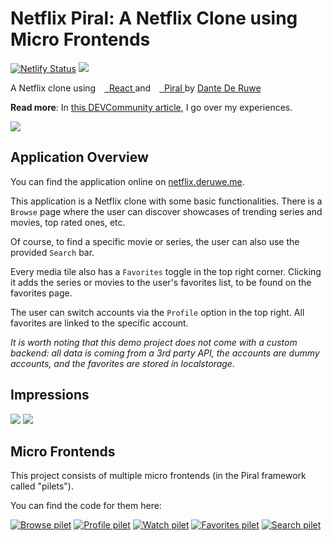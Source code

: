 # Netflix Piral: A Netflix Clone using Micro Frontends

[![Netlify Status](https://api.netlify.com/api/v1/badges/b392f8ac-0ec3-44e8-bf19-1bfda4a7dfbd/deploy-status)](https://app.netlify.com/sites/netflix-piral/deploys)
[![](https://img.shields.io/website?color=2b7489&style=flat-square&up_message=netflix.deruwe.me&url=https%3A%2F%2Fnetflix.deruwe.me)](https://netflix.deruwe.me)

<p>
    <span>A Netflix clone using</span>
    <span>
    <a target="_blank" href="https://reactjs.org">
        <img id="react-logo" src="https://i.imgur.com/gNxwwn1.png" height="10" />
        &nbsp;React
    </a>
    </span>
    <span className="text-lightgray">and</span>
    <span>
    <a target="_blank" href="https://piral.io">
        <img id="piral-logo" src="https://piral.io/logo-simple.f8667084.png" height="10" />
        &nbsp;Piral
    </a>
    </span>
    <span>by</span>
    <span>
    <a target="_blank" href="https://deruwe.me">
        Dante De Ruwe
    </a>
    </span>
</p>

**Read more**: In [this DEVCommunity article](https://dev.to/dantederuwe/my-experiences-creating-a-netflix-clone-using-microfrontends-1n46), I go over my experiences.

[![](https://i.imgur.com/J63Qkfy.jpg)](https://netflix-piral.deruwe.me)

## Application Overview

You can find the application online on [netflix.deruwe.me](https://netflix.deruwe.me).

This application is a Netflix clone with some basic functionalities. There is a `Browse` page where the user can discover showcases of trending series and movies, top rated ones, etc.

Of course, to find a specific movie or series, the user can also use the provided `Search` bar.

Every media tile also has a `Favorites` toggle in the top right corner. Clicking it adds the series or movies to the user's favorites list, to be found on the favorites page.

The user can switch accounts via the `Profile` option in the top right. All favorites are linked to the specific account.

*It is worth noting that this demo project does not come with a custom backend: all data is coming from a 3rd party API, the accounts are dummy accounts, and the favorites are stored in localstorage.*

## Impressions

<img src="https://media.giphy.com/media/9S16de4Yb3kSi1HMLx/giphy.gif"/>
<img src="https://media.giphy.com/media/rOa1PlSAnA4hgHV7z3/giphy.gif"/>

## Micro Frontends

This project consists of multiple micro frontends (in the Piral framework called "pilets").

You can find the code for them here:

[![Browse pilet](https://github-readme-stats.vercel.app/api/pin/?username=dantederuwe&repo=netflix-browse-pilet&theme=dark&icon_color=2B7489)](https://github.com/dantederuwe/netflix-browse-pilet)
[![Profile pilet](https://github-readme-stats.vercel.app/api/pin/?username=dantederuwe&repo=netflix-profile-pilet&theme=dark&icon_color=2B7489)](https://github.com/dantederuwe/netflix-profile-pilet)
[![Watch pilet](https://github-readme-stats.vercel.app/api/pin/?username=dantederuwe&repo=netflix-watch-pilet&theme=dark&icon_color=2B7489)](https://github.com/dantederuwe/netflix-watch-pilet)
[![Favorites pilet](https://github-readme-stats.vercel.app/api/pin/?username=dantederuwe&repo=netflix-favorites-pilet&theme=dark&icon_color=2B7489)](https://github.com/dantederuwe/netflix-favorites-pilet)
[![Search pilet](https://github-readme-stats.vercel.app/api/pin/?username=dantederuwe&repo=netflix-search-pilet&theme=dark&icon_color=2B7489)](https://github.com/dantederuwe/netflix-search-pilet)
